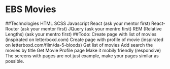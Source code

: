 # EBS Movies
##Technologies
HTML
SCSS
Javascript
React (ask your mentor first)
React-Router (ask your mentor first)
JQuery (ask your mentro first)
REM (Relative Lengths) (ask your mentro first)
##Todo:
Create page with list of movies (inspirated on letterboxd.com)
Create page with profile of movie (inspirated on letterboxd.com/film/da-5-bloods)
Get list of movies
Add search the movies by title
Get Movie Profile page
Make it mobily friendly (responsive)
The screens with pages are not just example, make your pages similar as possible.
